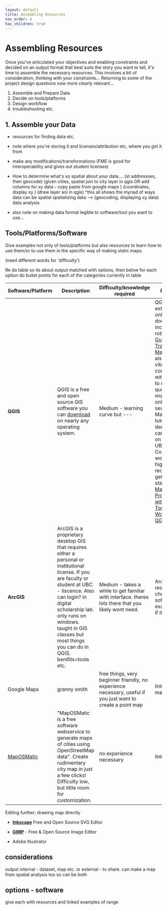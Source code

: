 ```yaml
---
layout: default
title: Assembling Resources
nav_order: 4
has_children: true
---
```

# Assembling Resources

Once you've articulated your objectives and enabling constraints and decided on an output format that best suits the story you want to tell, it's time to assemble the necessary resources. This involves a bit of consideration, thinking with your constraints... Returning to some of the project design questions now more clearly relevant...

1. Assemble and Prepare Data
2. Decide on tools/platforms
3. Design workflow 
4. troubleshooting etc. 

## 1. Assemble your Data

- resources for finding data etc. 
- note where you're storing it and licenses/attribution etc, where you got it from
- make any modifications/transformations (FME is good for interoperability and gives out student licenses)

- How to determine what's so spatial about your data.... 
		(st addressses, then geocode)
		(given cities, spatial join to city layer in qgis OR add columns for xy data - copy paste from google maps )
		(coordinates, display xy )
		(draw layer aoi in qgis)
	^this all shows the myriad of ways data can be spatial 
    spatializing data --> (geocoding, displaying xy data)
	data analysis 
- also note on making data format legible to software/tool you want to use... 

<!-- what is your data type? are there any location based attributes?
 (street address, geographic coordinates, city, town, country?) is there a map? (skills: geocoding, georeferencing, projecting) -->
	

## Tools/Platforms/Software 
Give examples not only of tools/platforms but also resources to learn how to use them/or to use them in the specific way of making static maps.

(need different words for 'difficulty')

Re do table so its about output matched with options, then below for each option do bullet points for each of the categories currently in table

| Software/Platform | Description | Difficulty/knowledge required | Resources |
|-------|--------|---------|---------|
| **QGIS** | QGIS is a free and open source GIS software you can [download](https://qgis.org/download/) on nearly any operating system.  | Medium - learning curve but --- | QGIS has extensive online documentation, including a robust [User Guide](https://docs.qgis.org/3.34/en/docs/user_manual/index.html#) *and* [Training Manual](https://docs.qgis.org/3.34/en/docs/training_manual/index.html).QGIS also has a vibrant user community, with answers to nearly any question you might have only a web search away. Many helpful tutorial demonstrations can be found on Youtube. UBC Research Commons' 2 workshops highly recommend to get you started: [Intro to Map Production with QGIS](https://ubc-library-rc.github.io/gis-intro-qgis/) and [Tools and Workflows in QGIS](https://ubc-library-rc.github.io/gis-tools-workflows/) |
| **ArcGIS** | ArcGIS is a proprietary desktop GIS that requires either a personal or institutional license. If you are faculty or student at UBC - liscence. Also can login? in digital scholarship lab. only runs on windows. taught in GIS classes but most things you can do in QGIS. benifits=tools etc. | Medium - takes a while to get familiar with interface. theres lots there that you likely wont need. |ArcGIS resources --> check out software examples see if its for you. |
| Google Maps | granny smith | free things, very beginner friendly, no experience necessary, useful if you just want to create a point map |links for google maps |
[MapOSMatic](https://print.get-map.org/)| "MapOSMatic is a free software webservice to generate maps of cities using OpenStreetMap data". Create rudimentary city map in just a few clicks! Difficulty low, but little room for customization. | no experience necessary | link |




Editing further; drawing map directly 
- **[Inkscape](https://inkscape.org/release/inkscape-1.2.2/)** Free and Open Source SVG Editor 

- **[GIMP](https://www.gimp.org/)** - Free & Open Source Image Editor

- Adobe Illustrator


## considerations
output internal - dataset, map etc. or external - to share. can make a map from spatial analysis too so can be both 




## options - software 

give each with resources and linked examples of range

